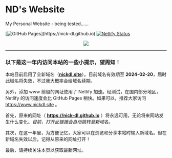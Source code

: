 # ND's Website

My Personal Website - being tested......

[![GitHub Pages](https://img.shields.io/badge/GitHub-Pages-blue?logo="GitHub"&style="flat")](https://nick-dl.github.io)
[![Netlify Status](https://api.netlify.com/api/v1/badges/841507c1-6860-401e-b646-0523d0575531/deploy-status)](https://www.nickdl.site)

<p align="center"> 
         <img src="https://user-images.githubusercontent.com/106737278/213456453-bdcd0029-2b4e-491a-b5e9-d74426922977.svg"/>
</p>

----------

### 以下是这一年内访问本站的一些小提示，望周知！

本站目前启用了全新域名（[**nickdl.site**](https://nickdl.site)）。目前域名有效期至 
 **2024-02-20**，届时此域名将失效，不过我大概率会给域名续期。

另外，添加 www 前缀的网址使用了 Netlify 加速。经测试，在国内部分地区，Netlify 的访问速度会比 GitHub Pages 稍快。如果可以，推荐大家访问 https://www.nickdl.site  。

首先，原来的网址（ **https://nick-dl.github.io** ）将永远可用，无论将来网站发生什么变化。*目前，打开此链接会自动跳转至新域名。*

其次，在这一年里，为方便记忆，大家可以在浏览和分享本站时输入新域名。但在新域名失效以后，记得从原来的网址打开！

最后，请持续关注本页以获取最新网址。
